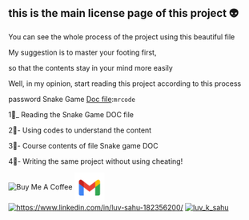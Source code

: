 ## this is the main license page of this project 👽

You can see the whole process of the project using this beautiful file

My suggestion is to master your footing first,

so that the contents stay in your mind more easily

Well, in my opinion, start reading this project according to this process

password Snake Game [Doc file](https://github.com/jokernets/snake-game/blob/main/snake-game/DOC/snake%20game%20Doc.pdf):`mrcode`

1⃣_ Reading the Snake Game DOC file

2⃣- Using codes to understand the content

3⃣- Course contents of file Snake game DOC

4⃣- Writing the same project without using cheating!

<a herf="https://www.buymeacoffee.com/jokernets"><img src="https://cdn.buymeacoffee.com/buttons/v2/arial-yellow.png" alt="Buy Me A Coffee" width="180px">
<a href="mailto:joker.until33@gmail.com"><img align="center" width="60px" src="https://github.com/edent/SuperTinyIcons/raw/master/images/svg/gmail.svg" style="max-width: 100%;"></a><a href="https://www.linkedin.com/" target="blank"><img align="center" src="https://raw.githubusercontent.com/rahuldkjain/github-profile-readme-generator/master/src/images/icons/Social/linked-in-alt.svg" alt="https://www.linkedin.com/in/luv-sahu-182356200/" height="40" width="60" /></a>
<a href="https://instagram.com/mrcode.co" target="blank"><img align="center" src="https://raw.githubusercontent.com/rahuldkjain/github-profile-readme-generator/master/src/images/icons/Social/instagram.svg" alt="luv_k_sahu" height="40" width="50" /></a>
